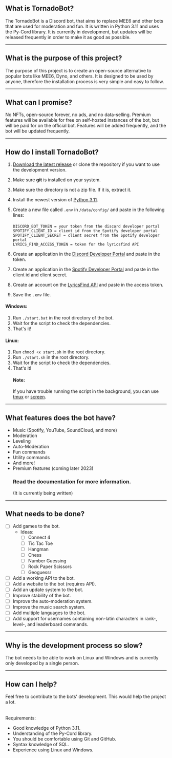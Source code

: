 ## What is TornadoBot?
The TornadoBot is a Discord bot, that aims to replace MEE6 and other bots that are used for moderation and fun. 
It is written in Python 3.11 and uses the Py-Cord library. It is currently in development, but updates will be released 
frequently in order to make it as good as possible.

---

## What is the purpose of this project?
The purpose of this project is to create an open-source alternative to popular bots like MEE6, Dyno, and others.
It is designed to be used by anyone, therefore the installation process is very simple and easy to follow.

---

## What can I promise?
No NFTs, open-source forever, no ads, and no data-selling.
Premium features will be available for free on self-hosted instances of the bot, but will be paid for on the official 
bot. Features will be added frequently, and the bot will be updated frequently.

---

## How do I install TornadoBot?
 1. [Download the latest release](https://github.com/staubtornado/tornado-bot/releases) or clone the repository if you 
    want to use the development version.
 2. Make sure **git** is installed on your system.
 3. Make sure the directory is not a zip file. If it is, extract it.
 4. Install the newest version of [Python 3.11](https://www.python.org/downloads/).
 5. Create a new file called `.env` in `/data/config/` and paste in the following lines:

    ####
        DISCORD_BOT_TOKEN = your token from the discord developer portal
        SPOTIFY_CLIENT_ID = client id from the Spotify developer portal
        SPOTIFY_CLIENT_SECRET = client secret from the Spotify developer portal
        LYRICS_FIND_ACCESS_TOKEN = token for the lyricsfind API

 6. Create an application in the [Discord Developer Portal](https://discord.com/developers/applications) and paste in 
the token.
 7. Create an application in the [Spotify Developer Portal](https://developer.spotify.com/dashboard/) and paste in the 
client id and client secret.
 8. Create an account on the [LyricsFind API](https://lyricsfind.com/) and paste in the access token.
 9. Save the `.env` file.

#### Windows:
1. Run `./start.bat` in the root directory of the bot.
2. Wait for the script to check the dependencies.
3. That's it!

#### Linux:
1. Run `chmod +x start.sh` in the root directory.
2. Run `./start.sh` in the root directory.
3. Wait for the script to check the dependencies.
4. That's it!
    #### Note: 
    If you have trouble running the script in the background, you can use [tmux](https://tldr.ostera.io/tmux) 
    or [screen](https://tldr.ostera.io/screen).
---

## What features does the bot have?
- Music (Spotify, YouTube, SoundCloud, and more)
- Moderation
- Leveling
- Auto-Moderation
- Fun commands
- Utility commands
- And more!
- Premium features (coming later 2023)
  ### Read the documentation for more information.
  (It is currently being written)

---

## What needs to be done?
- [ ] Add games to the bot.
  - Ideas:
    - [ ] Connect 4
    - [ ] Tic Tac Toe
    - [ ] Hangman
    - [ ] Chess
    - [ ] Number Guessing
    - [ ] Rock Paper Scissors
    - [ ] Geoguessr
- [ ] Add a working API to the bot.
- [ ] Add a website to the bot (requires API).
- [ ] Add an update system to the bot.
- [ ] Improve stability of the bot.
- [ ] Improve the auto-moderation system.
- [ ] Improve the music search system.
- [ ] Add multiple languages to the bot. 
- [ ] Add support for usernames containing non-latin characters in rank-, level-, and leaderboard commands.

---

## Why is the development process so slow?
The bot needs to be able to work on Linux and Windows and is currently only developed by a single person.

---

## How can I help?
Feel free to contribute to the bots' development. This would help the project a lot.

######

Requirements:
- Good knowledge of Python 3.11.
- Understanding of the Py-Cord library.
- You should be comfortable using Git and GitHub.
- Syntax knowledge of SQL.
- Experience using Linux and Windows.